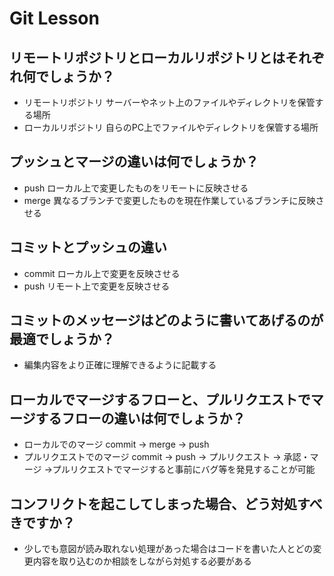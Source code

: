 # Git Lesson

## リモートリポジトリとローカルリポジトリとはそれぞれ何でしょうか？
  - リモートリポジトリ
    サーバーやネット上のファイルやディレクトリを保管する場所
  - ローカルリポジトリ
    自らのPC上でファイルやディレクトリを保管する場所

## プッシュとマージの違いは何でしょうか？
  - push
    ローカル上で変更したものをリモートに反映させる
  - merge
    異なるブランチで変更したものを現在作業しているブランチに反映させる


## コミットとプッシュの違い
  - commit
    ローカル上で変更を反映させる
  - push
    リモート上で変更を反映させる

## コミットのメッセージはどのように書いてあげるのが最適でしょうか？
  - 編集内容をより正確に理解できるように記載する

## ローカルでマージするフローと、プルリクエストでマージするフローの違いは何でしょうか？
  - ローカルでのマージ
    commit → merge → push
  - プルリクエストでのマージ
    commit → push → プルリクエスト → 承認・マージ
      →プルリクエストでマージすると事前にバグ等を発見することが可能

## コンフリクトを起こしてしまった場合、どう対処すべきですか？
  - 少しでも意図が読み取れない処理があった場合はコードを書いた人とどの変更内容を取り込むのか相談をしながら対処する必要がある